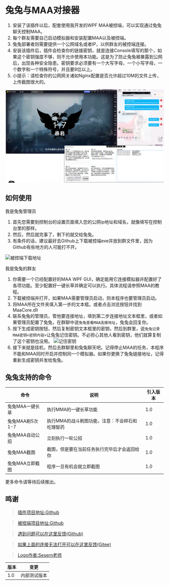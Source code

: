 # 兔兔与MAA对接器

1. 安装了该插件以后，配套使用我开发的WPF MAA被控端，可以实现通过兔兔聊天控制MAA。
2. 每个群友需要自己启动模拟器和安装配置MAA以及被控端。
3. 兔兔部署者则需要提供一个公网域名或者IP，以供群友的被控端连接。
4. 安装该插件后，插件会检查你的链接密钥，就是连接Console填写的那个，如果这个密钥强度不够，则不允许使用本功能。这是为了防止兔兔被暴露到公网后，出现各种安全隐患。密钥要求必须要有一个大写字母，一个小写字母，一个数字和一个特殊符号，并且要8位以上。
5. 小提示：请检查你的公网网关诸如Nginx配置是否允许超过10M的文件上传，上传截图很大的。

![例子](https://raw.githubusercontent.com/hsyhhssyy/amiyabot-arknights-hsyhhssyy-maa/master/docs/example.png)

## 如何使用

我是兔兔管理员

1. 首先您需要到控制台的设置页面填入您的公网ip地址和域名，就像填写在控制台里的那样。
2. 然后，然后就完事了，剩下的就交给兔兔。
3. 有条件的话，建议最好去Github上下载被控端exe并放到群文件里，因为Github有些地方的人可能打不开。

![被控端下载地址](https://github.com/hsyhhssyy/amiyabot-maa-adapter/releases/tag/v.0.0.3)

我是兔兔的群友

1. 你需要一个已经配置好的MAA WPF GUI，确定能用它连接模拟器并配置好了各项功能。至少配置好一键长草并确定可以执行。具体流程请参照MAA的教程。
2. 下载被控端并打开，如果MAA需要管理员启动，则本程序也要管理员启动。
3. 将MAA所在文件夹填入第一步的文本框。或者点击浏览按钮并找到MaaCore.dll
4. 联系兔兔的管理员，管他要连接地址，填到第二步连接地址文本框里，或者如果管理员配置了兔兔，在群聊中说`兔兔查看MAA连接地址`，兔兔会回复你。
3. 按下生成密钥按钮，然后复制密钥文本框里的密钥，然后到群里，说`兔兔记录MAA密钥<密钥内容>`让兔兔记住密钥。不必担心其他人看到密钥，他们就算复制了这个密钥也没用。
![记住密钥](https://raw.githubusercontent.com/hsyhhssyy/amiyabot-arknights-hsyhhssyy-maa/master/docs/remember_secret.png)
4. 接下来就是挂机，然后去群聊里和兔兔聊天吧。记得停止MAA的任务，本程序不能和MAA同时开启并控制同一个模拟器。如果你更换了兔兔链接地址，记得重新生成密钥并发给兔兔。

## 兔兔支持的命令

|  命令   | 说明  | 引入版本  |
|  ----  | ----  | ----  | 
| 兔兔MAA一键长草  | 执行MMA的一键长草功能 | 1.0 |
| 兔兔MAA刷5次1-7 | 执行MMA的战斗刷图功能，注意：不会碎石和吃理智药 | 1.0 |
| 兔兔MAA自动公招 | 立刻执行一轮公招 | 1.0 |
| 兔兔MAA截图 | 截图，但是要在当前任务执行完毕后才会返回给你 | 1.0 |
| 兔兔MAA立即截图 | 程序一旦有机会就立即截图 | 1.0 |

更多命令请等待后续推出。

## 鸣谢

> [插件项目地址:Github](https://github.com/hsyhhssyy/amiyabot-arknights-hsyhhssyy-maa/)

> [被控端项目地址:Github](https://github.com/hsyhhssyy/amiyabot-maa-adapter/)

> [遇到问题可以在这里反馈(Github)](https://github.com/hsyhhssyy/amiyabot-arknights-hsyhhssyy-maa/issues/new/)

> [如果上面的连接无法打开可以在这里反馈(Gitee)](https://gitee.com/hsyhhssyy/amiyabot-plugin-bug-report/issues/new)

> [Logo作者:Sesern老师](https://space.bilibili.com/305550122)

|  版本   | 变更  |
|  ----  | ----  |
| 1.0  | 内部测试版本 |